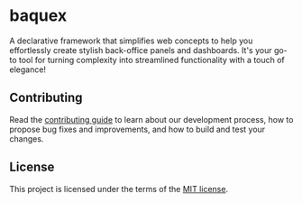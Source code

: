 # baquex

A declarative framework that simplifies web concepts to help you effortlessly
create stylish back-office panels and dashboards. It's your go-to tool for
turning complexity into streamlined functionality with a touch of elegance!

## Contributing

Read the
[contributing guide](https://github.com/Tap30/baquex/blob/main/CONTRIBUTING.md)
to learn about our development process, how to propose bug fixes and
improvements, and how to build and test your changes.

## License

This project is licensed under the terms of the
[MIT license](https://github.com/Tap30/baquex/blob/main/LICENSE).
